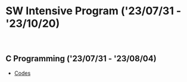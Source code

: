 # SW Intensive Program ('23/07/31 - '23/10/20)
<br>

## C Programming ('23/07/31 - '23/08/04)
- [Codes](https://github.com/wew97/HMC_SWIP/tree/main/C_Programming_230731)
